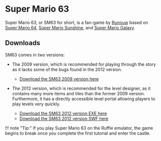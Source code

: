 # Super Mario 63

Super Mario 63, or SM63 for short, is a fan-game by [Runouw](https://runouw.com) based on [Super Mario 64](https://wikipedia.org/wiki/Super_Mario_64), [Super Mario Sunshine](https://wikipedia.org/wiki/Super_Mario_Sunshine), and [Super Mario Galaxy](https://wikipedia.org/wiki/Super_Mario_Galaxy).

## Downloads

SM63 comes in two versions:

- The 2009 version, which is recommended for playing through the story as it lacks some of the bugs found in the 2012 version.
	- [Download the SM63 2009 version here](https://www.speedrun.com/resourceasset/dl4of)

- The 2012 version, which is recommended for the level designer, as it contains many more items and tiles than the former 2009 version. Furthermore, it has a directly accessible level portal allowing players to play levels very quickly.
	- [Download the SM63 2012 version EXE here](http://runouw.com/games/sm63/sm63game.exe)
	- [Download the SM63 2012 version SWF here](http://runouw.com/games/sm63/sm63game.swf)

!!! note "Tip:"
	If you play Super Mario 63 on the Ruffle emulator, the game begins to break once you complete the first tutorial and enter the castle.